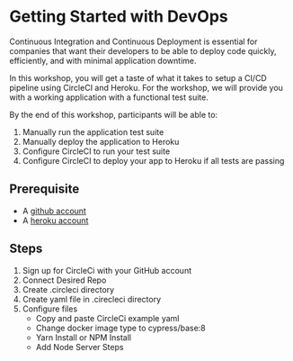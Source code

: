 # Getting Started with DevOps

Continuous Integration and Continuous Deployment is essential for companies that want their developers to be able to deploy code quickly, efficiently, and with minimal application downtime. 

In this workshop, you will get a taste of what it takes to setup a CI/CD pipeline using CircleCI and Heroku. For the workshop, we will provide you with a working application with a functional test suite. 

By the end of this workshop, participants will be able to:
1. Manually run the application test suite
1. Manually deploy the application to Heroku
1. Configure CircleCI to run your test suite 
1. Configure CircleCI to deploy your app to Heroku if all tests are passing

## Prerequisite
* A [github account](github.com)
* A [heroku account](heroku.com)

## Steps
1. Sign up for CircleCi with your GitHub account
2. Connect Desired Repo
3. Create .circleci directory
4. Create yaml file in .cirecleci directory
5. Configure files
    - Copy and paste CircleCi example yaml
    - Change docker image type to cypress/base:8
    - Yarn Install or NPM Install
    - Add Node Server Steps



